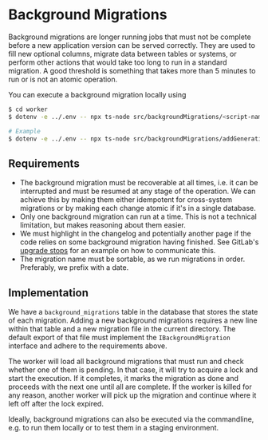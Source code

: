 # Background Migrations

Background migrations are longer running jobs that must not be complete before a new application version can
be served correctly.
They are used to fill new optional columns, migrate data between tables or systems, or perform other actions
that would take too long to run in a standard migration.
A good threshold is something that takes more than 5 minutes to run or is not an atomic operation.

You can execute a background migration locally using
```bash
$ cd worker
$ dotenv -e ../.env -- npx ts-node src/backgroundMigrations/<script-name>.ts

# Example
$ dotenv -e ../.env -- npx ts-node src/backgroundMigrations/addGenerationsCostBackfill.ts
```

## Requirements

- The background migration must be recoverable at all times, i.e. it can be interrupted and must be resumed at any stage of the operation.
  We can achieve this by making them either idempotent for cross-system migrations or by making each change atomic if it's in a single database.
- Only one background migration can run at a time. This is not a technical limitation, but makes reasoning about them easier.
- We must highlight in the changelog and potentially another page if the code relies on some background migration having finished. 
  See GitLab's [upgrade stops](https://docs.gitlab.com/ee/update/upgrade_paths.html) for an example on how to communicate this.
- The migration name must be sortable, as we run migrations in order. Preferably, we prefix with a date.

## Implementation

We have a `background_migrations` table in the database that stores the state of each migration.
Adding a new background migrations requires a new line within that table and a new migration file in the current directory.
The default export of that file must implement the `IBackgroundMigration` interface and adhere to the requirements above.

The worker will load all background migrations that must run and check whether one of them is pending.
In that case, it will try to acquire a lock and start the execution.
If it completes, it marks the migration as done and proceeds with the next one until all are complete.
If the worker is killed for any reason, another worker will pick up the migration and continue where it left off after the lock expired.

Ideally, background migrations can also be executed via the commandline, e.g. to run them locally or to test them in a staging environment.
